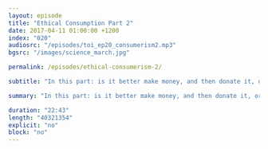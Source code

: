```yaml
---
layout: episode
title: "Ethical Consumption Part 2"
date: 2017-04-11 01:00:00 +1200
index: "020"
audiosrc: "/episodes/toi_ep20_consumerism2.mp3"
bgsrc: "/images/science_march.jpg"

permalink: /episodes/ethical-consumerism-2/

subtitle: "In this part: is it better make money, and then donate it, or volunteer your own time instead? Plus: is science a social good? How do we fund it? How to we incentivise it in the right way?"

summary: "In this part: is it better make money, and then donate it, or volunteer your own time instead? Plus: is science a social good? How do we fund it? How to we incentivise it in the right way?"

duration: "22:43"
length: "40321354"
explicit: "no"
block: "no" 
---
```

